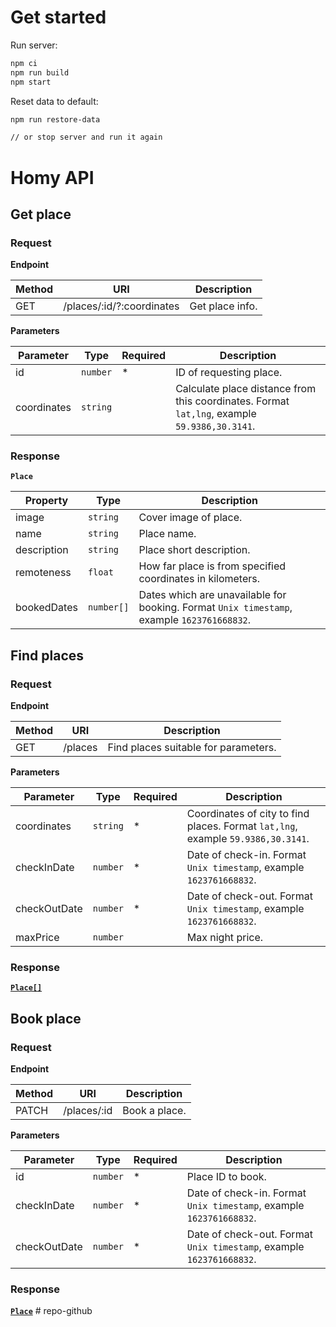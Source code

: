 # Get started

Run server:

```bash
npm ci
npm run build
npm start
```

Reset data to default:

```bash
npm run restore-data

// or stop server and run it again
```


# Homy API

## Get place

### Request

**Endpoint**

| Method | URI | Description |
|--------|-----|-------------|
|GET|/places/:id/?:coordinates|Get place info.|

**Parameters**

| Parameter | Type | Required | Description |
|-----------|------|----------|-------------|
|id|`number`|*|ID of requesting place.|
|coordinates|`string`||Calculate place distance from this coordinates. Format `lat,lng`, example `59.9386,30.3141`.|

### Response

**`Place`**

| Property | Type | Description |
|----------|------|-------------|
|image|`string`|Cover image of place.|
|name|`string`|Place name.|
|description|`string`|Place short description.|
|remoteness|`float`|How far place is from specified coordinates in kilometers.|
|bookedDates|`number[]`|Dates which are unavailable for booking. Format `Unix timestamp`, example `1623761668832`.|

## Find places

### Request

**Endpoint**

| Method | URI | Description |
|--------|-----|-------------|
|GET|/places|Find places suitable for parameters.|

**Parameters**

| Parameter | Type | Required | Description |
|-----------|------|----------|-------------|
|coordinates|`string`|*|Coordinates of city to find places. Format `lat,lng`, example `59.9386,30.3141`.|
|checkInDate|`number`|*|Date of check-in. Format `Unix timestamp`, example `1623761668832`.|
|checkOutDate|`number`|*|Date of check-out. Format `Unix timestamp`, example `1623761668832`.|
|maxPrice|`number`||Max night price.|

### Response

**[`Place[]`](#response)**

## Book place

### Request

**Endpoint**

| Method | URI | Description |
|--------|-----|-------------|
|PATCH|/places/:id|Book a place.|

**Parameters**

| Parameter | Type | Required | Description |
|-----------|------|----------|-------------|
|id|`number`|*|Place ID to book.|
|checkInDate|`number`|*|Date of check-in. Format `Unix timestamp`, example `1623761668832`.|
|checkOutDate|`number`|*|Date of check-out. Format `Unix timestamp`, example `1623761668832`.|

### Response

**[`Place`](#response)**
#   r e p o - g i t h u b 
 
